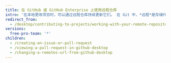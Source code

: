 ```yaml
---
title: 在 GitHub 或 GitHub Enterprise 上使用远程仓库
intro: '在本地更改项目时，可以通过远程仓库持续更新它们。 在 Git 中，*远程*是存储代码的服务器。 在您的情况中，该服务器是 {% data variables.product.prodname_dotcom %} 或 {% data variables.product.prodname_enterprise %} 上的仓库。'
redirect_from:
  - /desktop/contributing-to-projects/working-with-your-remote-repository-on-github-or-github-enterprise
versions:
  free-pro-team: '*'
children:
  - /creating-an-issue-or-pull-request
  - /viewing-a-pull-request-in-github-desktop
  - /changing-a-remotes-url-from-github-desktop
---
```


